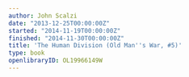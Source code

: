 ```yaml
---
author: John Scalzi
date: "2013-12-25T00:00:00Z"
started: "2014-11-19T00:00:00Z"
finished: "2014-11-30T00:00:00Z"
title: 'The Human Division (Old Man''s War, #5)'
type: book
openlibraryID: OL19966149W
---
```

